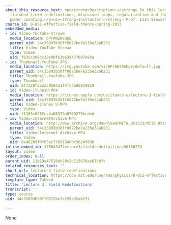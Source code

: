 ```yaml
---
about_this_resource_text: <p><strong>Description:</strong> In this lecture, the professor
  finished field redefinitions, discussed loops, regularization and the impact on
  power counting.</p><p><strong>Instructor:</strong> Prof. Iain Stewart</p>
course_id: 8-851-effective-field-theory-spring-2013
embedded_media:
- id: Video-YouTube-Stream
  media_location: 6PrAW28eUpE
  parent_uid: 34c33893b38ff0872be7e235e32ab231
  title: Video-YouTube-Stream
  type: Video
  uid: f635c288cc38e9bf63b639477087e95a
- id: Thumbnail-YouTube-JPG
  media_location: https://img.youtube.com/vi/6PrAW28eUpE/default.jpg
  parent_uid: 34c33893b38ff0872be7e235e32ab231
  title: Thumbnail-YouTube-JPG
  type: Thumbnail
  uid: 8f7228f552ac9b84a1f4fc3a0d859819
- id: Video-iTunesU-MP4
  media_location: https://itunes.apple.com/us/itunes-u/lecture-3-field-redefinitions/id717384450?i=168570622
  parent_uid: 34c33893b38ff0872be7e235e32ab231
  title: Video-iTunes U-MP4
  type: Video
  uid: f1163c6202cc4a68379a0709278bcded
- id: Video-InternetArchive-MP4
  media_location: http://www.archive.org/download/MIT8.851S13/MIT8_851S13_lec03_300k.mp4
  parent_uid: 34c33893b38ff0872be7e235e32ab231
  title: Video-Internet Archive-MP4
  type: Video
  uid: 0e482b9f6f63ac77691948dc5624fd30
inline_embed_id: 12864347lecture3:fieldredefinitions96166273
layout: video
order_index: null
parent_uid: 11b19a47518dc20c2c215670ac678dfc
related_resources_text: ''
short_url: lecture-3-field-redefinitions
technical_location: https://ocw.mit.edu/courses/physics/8-851-effective-field-theory-spring-2013/video-lectures/lecture-3-field-redefinitions
template_type: Tabbed
title: 'Lecture 3: Field Redefinitions'
transcript: ''
type: course
uid: 34c33893b38ff0872be7e235e32ab231

---
```

None